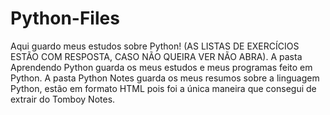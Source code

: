 # Python-Files
Aqui guardo meus estudos sobre Python! (AS LISTAS DE EXERCÍCIOS ESTÃO COM RESPOSTA, CASO NÃO QUEIRA VER NÃO ABRA).
A pasta Aprendendo Python guarda os meus estudos e meus programas feito em Python.
A pasta Python Notes guarda os meus resumos sobre a linguagem Python, estão em formato HTML pois foi a única maneira que consegui de extrair do Tomboy Notes.
